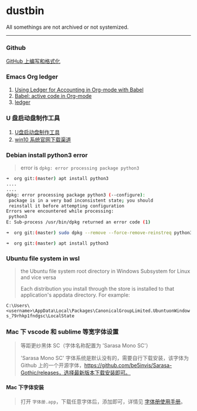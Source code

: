 # dustbin

All somethings are not archived or not systemized.

---

### Github
[GitHub 上编写和格式化](https://docs.github.com/cn/github/writing-on-github/getting-started-with-writing-and-formatting-on-github)

### Emacs Org ledger
1. [Using Ledger for Accounting in Org-mode with Babel](https://orgmode.org/worg/org-contrib/babel/languages/ob-doc-ledger.html)
2. [Babel: active code in Org-mode](https://orgmode.org/worg/org-contrib/babel/index.html)
3. [ledger](https://www.ledger-cli.org/docs.html)

### U 盘启动盘制作工具
1. [U盘启动盘制作工具](https://windows.pingsheme.com/up.html)
2. [win10 系统官网下载渠道](https://www.microsoft.com/zh-cn/software-download/windows10ISO)

### Debian install python3 error
> error is `dpkg: error processing package python3`

```bash
➜  org git:(master) apt install python3
....
....
dpkg: error processing package python3 (--configure):
 package is in a very bad inconsistent state; you should
 reinstall it before attempting configuration
Errors were encountered while processing:
 python3
E: Sub-process /usr/bin/dpkg returned an error code (1)

➜  org git:(master) sudo dpkg --remove --force-remove-reinstreq python3

➜  org git:(master) apt install python3
```

### Ubuntu file system in wsl
> the Ubuntu file system root directory in Windows Subsystem for Linux and vice versa
>
> Each distribution you install through the store is installed to that application's appdata directory.
> For example:

`C:\Users\<username>\AppData\Local\Packages\CanonicalGroupLimited.UbuntuonWindows_79rhkp1fndgsc\LocalState`

### Mac 下 vscode 和 sublime 等宽字体设置
> 等距更纱黑体 SC（字体名称配置为 'Sarasa Mono SC'）
>
>  'Sarasa Mono SC' 字体系统是默认没有的，需要自行下载安装，该字体为 Github 上的一个开源字体，https://github.com/be5invis/Sarasa-Gothic/releases，选择最新版本下载安装即可。
#### Mac 下字体安装
> 打开 `字体册.app`，下载任意字体后，添加即可，详情见 [字体册使用手册](https://support.apple.com/zh-cn/guide/font-book/welcome/mac)。 
